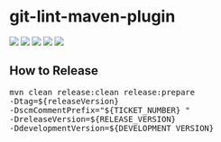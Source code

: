 # git-lint-maven-plugin  
[![](https://api.bintray.com/packages/tahaviev/maven/git-lint-maven-plugin/images/download.svg)](https://bintray.com/tahaviev/maven/git-lint-maven-plugin/_latestVersion)
[![](https://img.shields.io/bintray/v/tahaviev/maven/git-lint-maven-plugin.svg?color=informational&label=docs)](https://tahaviev.github.io/git-lint-maven-plugin/plugin-info.html)
[![](https://img.shields.io/bintray/v/tahaviev/maven/git-lint-maven-plugin.svg?color=informational&label=changelog)](https://tahaviev.github.io/git-lint-maven-plugin/github-report.html)
[![](https://travis-ci.org/tahaviev/git-lint-maven-plugin.svg?branch=master)](https://travis-ci.org/tahaviev/git-lint-maven-plugin)
[![](https://codecov.io/gh/tahaviev/git-lint-maven-plugin/branch/master/graph/badge.svg)](https://codecov.io/gh/tahaviev/git-lint-maven-plugin)
## How to Release
<pre>
mvn clean release:clean release:prepare 
-Dtag=${releaseVersion} 
-DscmCommentPrefix="${TICKET_NUMBER} " 
-DreleaseVersion=${RELEASE_VERSION} 
-DdevelopmentVersion=${DEVELOPMENT_VERSION}
</pre>
